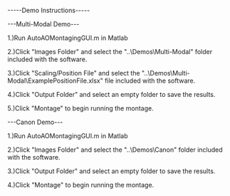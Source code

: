 -----Demo Instructions-----

---Multi-Modal Demo---

1.)Run AutoAOMontagingGUI.m in Matlab 

2.)Click "Images Folder" and select the "..\Demos\Multi-Modal" folder included with the software.

3.)Click "Scaling/Position File" and select the "..\Demos\Multi-Modal\ExamplePositionFile.xlsx" file included with the software.

4.)Click "Output Folder" and select an empty folder to save the results.

5.)Click "Montage" to begin running the montage. 

---Canon Demo---

1.)Run AutoAOMontagingGUI.m in Matlab 

2.)Click "Images Folder" and select the "..\Demos\Canon" folder included with the software.

3.)Click "Output Folder" and select an empty folder to save the results.

4.)Click "Montage" to begin running the montage. 

